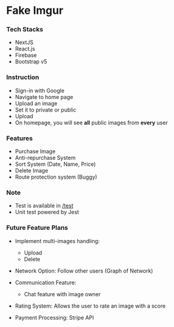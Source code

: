 # Fake Imgur

### Tech Stacks
* NextJS
* React.js
* Firebase
* Bootstrap v5

### Instruction
* Sign-in with Google
* Navigate to home page
* Upload an image
* Set it to private or public
* Upload
* On homepage, you will see **all** public images from **every** user

### Features
* Purchase Image
* Anti-repurchase System
* Sort System (Date, Name, Price)
* Delete Image
* Route protection system (Buggy)


### Note
* Test is available in [/test](https://github.com/andytubeee/Fake-Imgur/tree/main/test)
* Unit test powered by Jest

### Future Feature Plans
* Implement multi-images handling:
  * Upload
  * Delete
* Network Option: Follow other users (Graph of Network)
* Communication Feature:
    * Chat feature with image owner
    
* Rating System: Allows the user to rate an image with a score
* Payment Processing: Stripe API
